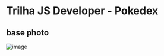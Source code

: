# Trilha JS Developer - Pokedex
## base photo
![image](https://github.com/JoaoricardodeOA/js-developer-pokedex/assets/83128494/6a9caa59-2fab-4c49-9bc7-0d5518dff746)
